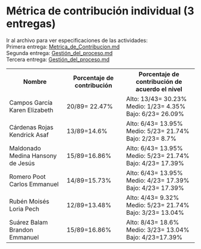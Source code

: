 # ﻿Métrica de contribución individual (3 entregas)

 Ir al archivo para ver especificaciones de las actividades:<br>
Primera entrega: <a href="https://github.com/KarenCampos842/Equipo-4/blob/Primera-Entrega/Metrica_de_Contribucion.md#m%C3%A9trica-de-contribuci%C3%B3n-individual">Metrica_de_Contribucion.md</a> 
<br>Segunda entrega: <a href="https://github.com/KarenCampos842/Equipo-4/blob/Segunda-Entrega/Gestion_del_Proceso.md#sprint-backlog">Gestión_del_proceso.md</a> 
<br>Tercera entrega: <a href="https://github.com/KarenCampos842/Equipo-4/blob/Tercera-Entrega/Gestion_del_Proceso.md#sprint-backlog">Gestión_del_proceso.md</a> 
 <br>

<table align=center>  
   <tr>  
      <th>Nombre</th>  
      <th>Porcentaje de contribución</th> 
      <th>Porcentaje de contribución de acuerdo el nivel</th>  
   </tr> 
    <tr>  
      <td>Campos García Karen Elizabeth</td>  
       <td> 20/89= 22.47%</td> 
       <td> Alto: 13/43= 30.23%<br>Medio: 1/23= 4.35%<br>Bajo: 6/23= 26.09%</td>  
   </tr> 
   <tr>  
      <td>Cárdenas Rojas Kendrick Asaf</td>  
       <td>13/89=14.6%</td>
       <td> Alto: 6/43= 13.95%<br>Medio: 5/23= 21.74%<br>Bajo: 2/23= 8.7%</td>    
   </tr> 
    <tr>  
      <td>Maldonado Medina Hansony de Jesús</td>  
      <td>15/89=16.86%</td>
      <td> Alto: 6/43= 13.95%<br>Medio: 5/23= 21.74%<br>Bajo: 4/23= 17.39%</td>    
   </tr> 
    <tr>  
      <td>Romero Poot Carlos Emmanuel</td>  
       <td>14/89=15.73%</td>
      <td> Alto: 6/43= 13.95%<br>Medio: 4/23= 17.39%<br>Bajo: 4/23= 17.39%</td> 
   </tr> 
     <tr>  
      <td>Rubén Moisés Loria Pech</td>  
        <td>12/89=13.48%</td>
        <td> Alto: 4/43= 9.32%<br>Medio: 5/23= 21.74%<br>Bajo: 3/23= 13.04%</td>    
   </tr> 
    <tr>  
      <td>Suárez Balam Brandon Emmanuel</td> 
      <td>15/89=16.86%</td>
       <td> Alto: 8/43= 18.6%<br>Medio: 3/23= 13.04%<br>Bajo: 4/23=17.39%</td>       
   </tr> 
 </table>

<!--stackedit_data:
eyJoaXN0b3J5IjpbLTM3MDU3OTI4MiwtMTUyMDc3MDE1MiwxMT
I1NzM5MzQwLDE0Nzc1OTIxMzcsLTExMDk2MjQyMTcsNjY5NjE2
ODU4LC02NDg4NjIzNywxMTA4MzM0NzUxLDE5MDc2MTE4NDUsLT
cxMzkzMzkzM119
-->